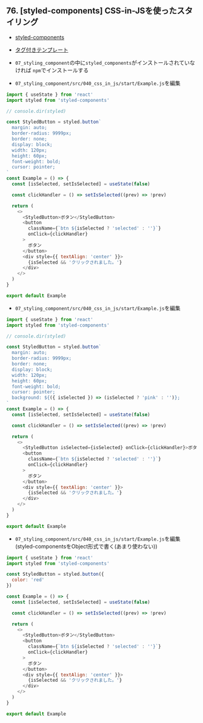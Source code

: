 ## 76. [styled-components] CSS-in-JSを使ったスタイリング

+ [styled-components](https://github.com/styled-components/styled-components)<br>

+ [タグ付きテンプレート](https://developer.mozilla.org/ja/docs/Web/JavaScript/Reference/Template_literals)<br>

+ `07_styling_component`の中に`styled_components`がインストールされていなければ `npm`でインストールする<br>

+ `07_styling_component/src/040_css_in_js/start/Example.js`を編集<br>

```js:Example.js
import { useState } from 'react'
import styled from 'styled-components'

// console.dir(styled)

const StyledButton = styled.button`
  margin: auto;
  border-radius: 9999px;
  border: none;
  display: block;
  width: 120px;
  height: 60px;
  font-weight: bold;
  cursor: pointer;
`
const Example = () => {
  const [isSelected, setIsSelected] = useState(false)

  const clickHandler = () => setIsSelected((prev) => !prev)

  return (
    <>
      <StyledButton>ボタン</StyledButton>
      <button
        className={`btn ${isSelected ? 'selected' : ''}`}
        onClick={clickHandler}
      >
        ボタン
      </button>
      <div style={{ textAlign: 'center' }}>
        {isSelected && 'クリックされました。'}
      </div>
    </>
  )
}

export default Example
```

+ `07_styling_component/src/040_css_in_js/start/Example.js`を編集<br>

```js:Example.js
import { useState } from 'react'
import styled from 'styled-components'

// console.dir(styled)

const StyledButton = styled.button`
  margin: auto;
  border-radius: 9999px;
  border: none;
  display: block;
  width: 120px;
  height: 60px;
  font-weight: bold;
  cursor: pointer;
  background: ${({ isSelected }) => (isSelected ? 'pink' : '')};
`
const Example = () => {
  const [isSelected, setIsSelected] = useState(false)

  const clickHandler = () => setIsSelected((prev) => !prev)

  return (
    <>
      <StyledButton isSelected={isSelected} onClick={clickHandler}>ボタン</StyledButton>
      <button
        className={`btn ${isSelected ? 'selected' : ''}`}
        onClick={clickHandler}
      >
        ボタン
      </button>
      <div style={{ textAlign: 'center' }}>
        {isSelected && 'クリックされました。'}
      </div>
    </>
  )
}

export default Example
```

+ `07_styling_component/src/040_css_in_js/start/Example.js`を編集(styled-componentsをObject形式で書く(あまり使わない))<br>

```js:Example.js
import { useState } from 'react'
import styled from 'styled-components'

const StyledButton = styled.button({
  color: 'red'
})

const Example = () => {
  const [isSelected, setIsSelected] = useState(false)

  const clickHandler = () => setIsSelected((prev) => !prev)

  return (
    <>
      <StyledButton>ボタン</StyledButton>
      <button
        className={`btn ${isSelected ? 'selected' : ''}`}
        onClick={clickHandler}
      >
        ボタン
      </button>
      <div style={{ textAlign: 'center' }}>
        {isSelected && 'クリックされました。'}
      </div>
    </>
  )
}

export default Example
```